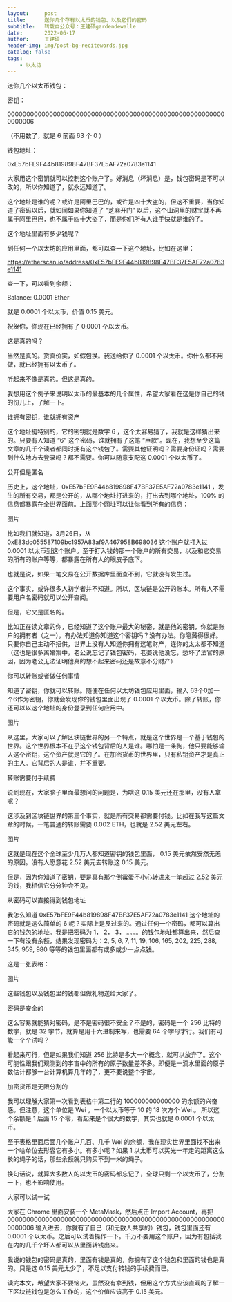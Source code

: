 ```yaml
---
layout:     post
title:      送你几个存有以太币的钱包、以及它们的密码
subtitle:   转载自公众号：王建硕gardendewalle
date:       2022-06-17
author:     王建硕
header-img: img/post-bg-recitewords.jpg
catalog: false
tags:
    - 以太坊
---
```



送你几个以太币钱包：

密钥：

0000000000000000000000000000000000000000000000000000000000000006

（不用数了，就是 6 前面 63 个 0 ）

钱包地址：

0xE57bFE9F44b819898F47BF37E5AF72a0783e1141

大家用这个密钥就可以控制这个账户了。好消息（坏消息）是，钱包密码是不可以改的，所以你知道了，就永远知道了。

这个地址是谁的呢？或许是阿里巴巴的，或许是四十大盗的，但这不重要，当你知道了密码以后，就如同如果你知道了 “芝麻开门” 以后，这个山洞里的财宝就不再属于阿里巴巴，也不属于四十大盗了，而是你们所有人谁手快就是谁的了。

这个地址里面有多少钱呢？

到任何一个以太坊的应用里面，都可以查一下这个地址，比如在这里：

https://etherscan.io/address/0xE57bFE9F44b819898F47BF37E5AF72a0783e1141

查一下，可以看到余额：

Balance: 0.0001 Ether

就是 0.0001 个以太币，价值 0.15 美元。

祝贺你，你现在已经拥有了 0.0001 个以太币。

这是真的吗？

当然是真的。货真价实，如假包换。我送给你了 0.0001 个以太币。你什么都不用做，就已经拥有以太币了。

听起来不像是真的。但这是真的。

我想用这个例子来说明以太币的最基本的几个属性，希望大家看在这是你自己的钱的份儿上，了解一下。

谁拥有密钥，谁就拥有资产

这个地址挺特别的，它的密钥就是数字 6 ，这个太容易猜了，我就是这样猜出来的。只要有人知道 “6” 这个密码，谁就拥有了这笔 “巨款”。现在，我想至少这篇文章的几千个读者都同时拥有这个钱包了。需要其他证明吗？需要身份证吗？需要到什么地方去登录吗？都不需要。你可以随意支配这 0.0001 个以太币了。

公开但是匿名

历史上，这个地址，0xE57bFE9F44b819898F47BF37E5AF72a0783e1141 ，发生的所有交易，都是公开的，从哪个地址打进来的，打出去到哪个地址，100% 的信息都暴露在全世界面前。上面那个网址可以让你看到所有的信息：

图片



比如我们就知道，3月26日，从0xE83dc055587109bc1957A83af9A467958B698036 这个账户就打入过 0.0001 以太币到这个账户。至于打入钱的那一个账户的所有交易，以及和它交易的所有的账户等等，都暴露在所有人的眼皮子底下。



也就是说，如果一笔交易在公开数据库里面查不到，它就没有发生过。



这个事实，或许很多人初学者并不知道。所以，区块链是公开的账本。所有人不需要用户名密码就可以公开查阅。



但是，它又是匿名的。



比如正在读文章的你，已经知道了这个账户最大的秘密，就是他的密钥，你就是账户的拥有者（之一），有办法知道你知道这个密钥吗？没有办法。你隐藏得很好。只要你自己主动不招供，世界上没有人知道你拥有这笔财产，连你的太太都不知道 （这也是很多离婚案中，老公说忘记了钱包密码，老婆说他没忘，愁坏了法官的原因，因为老公无法证明他真的想不起来密码还是故意不分财产）



你可以转账或者做任何事情



知道了密钥，你就可以转账。随便在任何以太坊钱包应用里面，输入 63个0加一个6作为密钥，你就会发现你的钱包里面出现了 0.0001 个以太币。除了转账，你还可以以这个地址的身份登录到任何应用中。





图片



从这里，大家可以了解区块链世界的另一个特点，就是这个世界是一个基于钱包的世界。这个世界根本不在乎这个钱包背后的人是谁。哪怕是一条狗，他只要能够输入这个密钥，这个资产就是它的了。在加密货币的世界里，只有私钥资产才是真正的主人。它背后的人是谁，并不重要。

转账需要付手续费

说到现在，大家脑子里面最想问的问题是，为啥这 0.15 美元还在那里，没有人拿呢？

这涉及到区块链世界的第三个事实，就是所有交易都需要付钱。比如在我写这篇文章的时候，一笔普通的转账需要 0.002 ETH，也就是 2.52 美元左右。



图片

这就是现在这个全球至少几万人都知道密钥的钱包里面， 0.15 美元依然安然无恙的原因。没有人愿意花 2.52 美元去转账这 0.15 美元。

但是，因为你知道了密钥，要是真有那个倒霉蛋不小心转进来一笔超过 2.52 美元的钱，我相信它分分钟会不见。



从密码可以直接得到钱包地址



我怎么知道 0xE57bFE9F44b819898F47BF37E5AF72a0783e1141 这个地址的密码就是这么简单的 6 呢？实际上是反过来的。通过任何一个密码，都可以算出它的钱包的地址。我是把密码为 1， 2， 3， 。。。。的钱包地址都算出来，然后查一下有没有余额，结果发现密码为：2, 5, 6, 7, 11, 19, 106, 165, 202, 225, 288, 345, 959, 980 等等的钱包里面都有或多或少一点点钱。

这是一张表格：



图片


这些钱包以及钱包里的钱都但做礼物送给大家了。

密码是安全的

这么容易就能猜对密码，是不是密码很不安全？不是的，密码是一个 256 比特的数字，就是 32 字节，就算是用十六进制来写，也需要 64 个字母才行。我们有可能一个个试吗？

看起来可行，但是如果我们知道 256 比特是多大一个概念，就可以放弃了。这个可能性跟我们观测到的宇宙中的所有的原子数量差不多。即便是一滴水里面的原子数估计都够一台计算机算几年的了，更不要说整个宇宙。

加密货币是无限分割的

我可以理解大家第一次看到表格中第二行的 100000000000000 的余额的兴奋感。但注意，这个单位是 Wei 。一个以太币等于 10 的 18 次方个 Wei 。 所以这个余额是 1 后面 15 个零，看起来是个很大的数字，其实也就是 0.0001 个以太币。

至于表格里面后面几个账户几百、几千 Wei 的余额，我在现实世界里面找不出来一个啥单位去形容它有多小。有多小呢？如果 1 以太币可以买光一年走的距离这么长的绳子的话，那些余额就只购买不到一米的绳子。

换句话说，就算大多数人的以太币的密码都忘记了，全球只剩一个以太币了，分割一下，也不影响使用。

大家可以试一试

大家在 Chrome 里面安装一个 MetaMask，然后点击 Import Account，再把0000000000000000000000000000000000000000000000000000000000000006 输入进去，你就有了自己（和无数人共享的）钱包，钱包里面还有 0.0001 个以太币。之后可以试着操作一下。千万不要用这个账户，因为有包括我在内的几千个坏人都可以从里面转钱出来。

我说的钱包的密码是真的，里面有钱是真的，你拥有了这个钱包和里面的钱也是真的。只是这 0.15 美元太少了，不足以支付转钱的手续费而已。

读完本文，希望大家不要恼火，虽然没有拿到钱，但用这个方式应该直观的了解一下区块链钱包是怎么工作的，这个价值应该高于 0.15 美元。